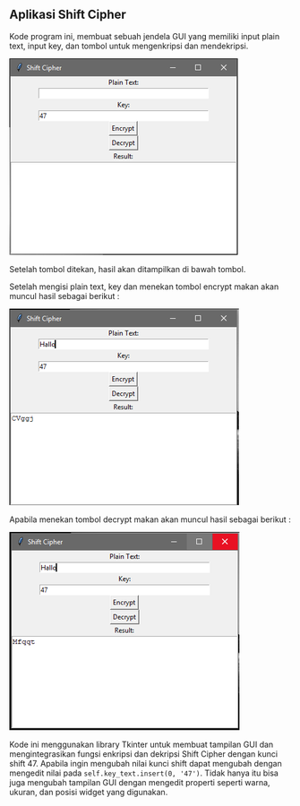 ## Aplikasi Shift Cipher

Kode program ini, membuat sebuah jendela GUI yang memiliki input plain text, input key, dan tombol untuk mengenkripsi dan mendekripsi.

![Gambar Jendela GUI](1.PNG)

Setelah tombol ditekan, hasil akan ditampilkan di bawah tombol. 

Setelah mengisi plain text, key dan menekan tombol encrypt makan akan muncul hasil sebagai berikut :

![Gambar Jendela GUI](2.PNG)

Apabila menekan tombol decrypt makan akan muncul hasil sebagai berikut :

![Gambar Jendela GUI](3.PNG)

Kode ini menggunakan library Tkinter untuk membuat tampilan GUI dan mengintegrasikan fungsi enkripsi dan dekripsi Shift Cipher dengan kunci shift 47. Apabila ingin mengubah nilai kunci shift dapat mengubah dengan mengedit nilai pada ``` self.key_text.insert(0, '47') ```. Tidak hanya itu bisa juga mengubah tampilan GUI dengan mengedit properti seperti warna, ukuran, dan posisi widget yang digunakan.
